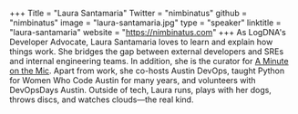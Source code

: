 +++
Title = "Laura Santamaria"
Twitter = "nimbinatus"
github = "nimbinatus"
image = "laura-santamaria.jpg"
type = "speaker"
linktitle = "laura-santamaria"
website = "https://nimbinatus.com"
+++
As LogDNA's Developer Advocate, Laura Santamaria loves to learn and explain how things work. She bridges the gap between external developers and SREs and internal engineering teams. In addition, she is the curator for [A Minute on the Mic](https://aminuteonthemic.com). Apart from work, she co-hosts Austin DevOps, taught Python for Women Who Code Austin for many years, and volunteers with DevOpsDays Austin. Outside of tech, Laura runs, plays with her dogs, throws discs, and watches clouds—the real kind.

